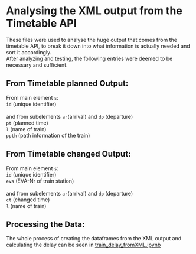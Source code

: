 # Analysing the XML output from the Timetable API
These files were used to analyse the huge output that comes from the timetable API, to break it down into what information is actually needed and sort it accordingly. <br>
After analyzing and testing, the following entries were deemed to be necessary and sufficient.
<br>


## From Timetable planned Output:

From main element ``s``:<br>
``id`` (unique identifier)<br><br>
and from subelements ``ar``(arrival) and ``dp`` (departure) <br>
``pt`` (planned time)<br>
``l`` (name of train)<br>
``ppth`` (path information of the train)

## From Timetable changed Output:

From main element ``s``:<br>
``id`` (unique identifier)<br>
``eva`` (EVA-Nr of train station)<br><br>
and from subelements ``ar``(arrival) and ``dp`` (departure) <br>
``ct`` (changed time)<br>
``l`` (name of train)<br>

## Processing the Data:
The whole process of creating the dataframes from the XML output and calculating the delay can be seen in [train_delay_fromXML.ipynb](XMLAnalysis/train_delay_fromXML.ipynb) 